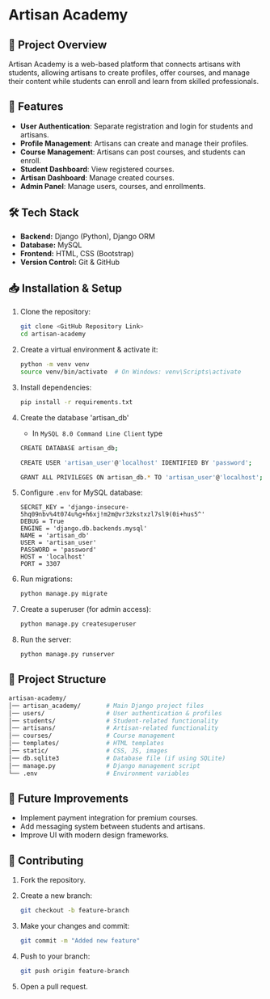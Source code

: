 # Artisan Academy

## 📌 Project Overview

Artisan Academy is a web-based platform that connects artisans with students, allowing artisans to create profiles, offer courses, and manage their content while students can enroll and learn from skilled professionals.

## 🚀 Features

- **User Authentication**: Separate registration and login for students and artisans.
- **Profile Management**: Artisans can create and manage their profiles.
- **Course Management**: Artisans can post courses, and students can enroll.
- **Student Dashboard**: View registered courses.
- **Artisan Dashboard**: Manage created courses.
- **Admin Panel**: Manage users, courses, and enrollments.

## 🛠 Tech Stack

- **Backend:** Django (Python), Django ORM
- **Database:** MySQL
- **Frontend:** HTML, CSS (Bootstrap)
- **Version Control:** Git & GitHub

## 📥 Installation & Setup

1. Clone the repository:

   ```sh
   git clone <GitHub Repository Link>
   cd artisan-academy
   ```

2. Create a virtual environment & activate it:

   ```sh
   python -m venv venv
   source venv/bin/activate  # On Windows: venv\Scripts\activate
   ```

3. Install dependencies:

    ```sh
    pip install -r requirements.txt
    ```

4. Create the database 'artisan_db'

    - In `MySQL 8.0 Command Line Client` type

    ```sh
    CREATE DATABASE artisan_db;
    ```

    ```sh
    CREATE USER 'artisan_user'@'localhost' IDENTIFIED BY 'password';
    ```

    ```sh
    GRANT ALL PRIVILEGES ON artisan_db.* TO 'artisan_user'@'localhost';
    ```

5. Configure `.env` for MySQL database:

    ```env
    SECRET_KEY = 'django-insecure-5hq09nbv%4t074u%g+h6xj!m2m@vr3zkstxzl7sl9(0i+hus5^'
    DEBUG = True
    ENGINE = 'django.db.backends.mysql'
    NAME = 'artisan_db'
    USER = 'artisan_user'
    PASSWORD = 'password'
    HOST = 'localhost'
    PORT = 3307
    ```

6. Run migrations:

   ```sh
   python manage.py migrate
   ```

7. Create a superuser (for admin access):

   ```sh
   python manage.py createsuperuser
   ```

8. Run the server:

   ```sh
   python manage.py runserver
   ```

## 📂 Project Structure

```bash
artisan-academy/
│── artisan_academy/       # Main Django project files
│── users/                 # User authentication & profiles
│── students/              # Student-related functionality
│── artisans/              # Artisan-related functionality
│── courses/               # Course management
│── templates/             # HTML templates
│── static/                # CSS, JS, images
│── db.sqlite3             # Database file (if using SQLite)
│── manage.py              # Django management script
└── .env                   # Environment variables
```

## 🌟 Future Improvements

- Implement payment integration for premium courses.
- Add messaging system between students and artisans.
- Improve UI with modern design frameworks.

## 🤝 Contributing

1. Fork the repository.
2. Create a new branch:

   ```sh
   git checkout -b feature-branch
   ```

3. Make your changes and commit:

   ```sh
   git commit -m "Added new feature"
   ```

4. Push to your branch:

   ```sh
   git push origin feature-branch
   ```

5. Open a pull request.
